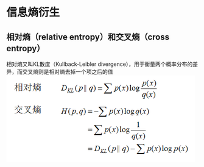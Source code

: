 # 信息熵衍生  
## 相对熵（relative entropy）和交叉熵（cross entropy）
相对熵又叫KL散度（Kullback-Leibler divergence），用于衡量两个概率分布的差异，而交叉熵则是相对熵去掉一个项之后的值  
![](entropy.png)
